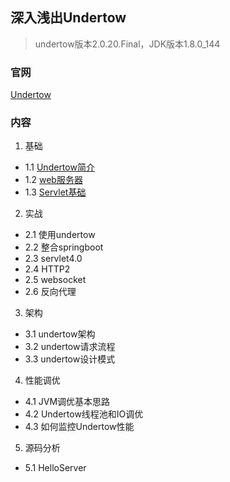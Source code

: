 ## 深入浅出Undertow
> undertow版本2.0.20.Final，JDK版本1.8.0_144

### 官网
[Undertow](http://undertow.io/)

### 内容
1. 基础
- 1.1 [Undertow简介](./1-基础/1.1-Undertow简介.md)
- 1.2 [web服务器](./1-基础/1.2-web服务器.md)
- 1.3 [Servlet基础](./1-基础/1.3-servlet基础.md)

2. 实战
- 2.1 使用undertow
- 2.2 整合springboot
- 2.3 servlet4.0
- 2.4 HTTP2
- 2.5 websocket
- 2.6 反向代理

3. 架构
- 3.1 undertow架构
- 3.2 undertow请求流程
- 3.3 undertow设计模式

4. 性能调优
- 4.1 JVM调优基本思路
- 4.2 Undertow线程池和IO调优
- 4.3 如何监控Undertow性能

5. 源码分析
- 5.1 HelloServer